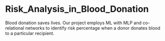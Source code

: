 # Risk_Analysis_in_Blood_Donation
Blood donation saves lives. Our project employs ML with MLP and co-relational networks to identify risk percentage when a donor donates blood to a particular recipient. 
